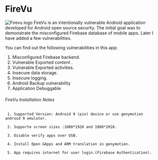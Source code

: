 # FireVu
![Firevu logo](https://github.com/sahad-mk/FireVu/blob/master/Images/Firevu_Splash.png)
FireVu is an intentionally vulnerable Android application developed for Android open source security. The initial goal was to demonstrate the misconfigured Firebase database of mobile apps. Later I have added a few vulnerabilities.

You can find out the following vulnerabilities in this app:

1. Misconfigured Firebase backend.
2. Vulnerable Exported content .
3. Vulnerable Exported activities.
4. Insecure data storage.
5. Insecure logging.
6. Android Backup vulnerability
7. Application Debuggable

###### FireVu Installation Notes

     1. Supported Version: Android 9 (pie) device or use genymotion android 9 emulator.

     2. Supporte screen sizes :1080*1920 and 1080*2010.
 
     3. Disable verify apps over USB. 
    
     4. Install Open GApps and ARM translation in genymotion.

     5. App requires internet for user login.(Firebase Authentication).
 
